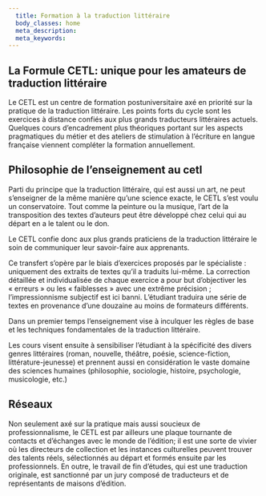 ```yaml
---
  title: Formation à la traduction littéraire
  body_classes: home
  meta_description:
  meta_keywords:
---
```


## La Formule CETL: unique pour les amateurs de traduction littéraire

Le CETL est un centre de formation postuniversitaire axé en priorité sur la pratique de la traduction littéraire. Les points forts du cycle sont les exercices à distance confiés aux plus grands traducteurs littéraires actuels. Quelques cours d’encadrement plus théoriques portant sur les aspects pragmatiques du métier et des ateliers de stimulation à l’écriture en langue française viennent compléter la formation annuellement.

## Philosophie de l’enseignement au cetl

Parti du principe que la traduction littéraire, qui est aussi un art, ne peut s’enseigner de la même manière qu’une science exacte, le CETL s’est voulu un conservatoire. Tout comme la peinture ou la musique, l’art de la transposition des textes d’auteurs peut être développé chez celui qui au départ en a le talent ou le don.

Le CETL confie donc aux plus grands praticiens de la traduction littéraire le soin de communiquer leur savoir-faire aux apprenants.

Ce transfert s’opère par le biais d’exercices proposés par le spécialiste : uniquement des extraits de textes qu’il a traduits lui-même. La correction détaillée et individualisée de chaque exercice a pour but d’objectiver les « erreurs » ou les « faiblesses » avec une extrême précision ; l’impressionnisme subjectif est ici banni. L’étudiant traduira une série de textes en provenance d’une douzaine au moins de formateurs différents.

Dans un premier temps l’enseignement vise à inculquer les règles de base et les techniques fondamentales de la traduction littéraire.

Les cours visent ensuite à sensibiliser l’étudiant à la spécificité des divers genres littéraires (roman, nouvelle, théâtre, poésie, science-fiction, littérature-jeunesse) et prennent aussi en considération le vaste domaine des sciences humaines (philosophie, sociologie, histoire, psychologie, musicologie, etc.)

## Réseaux

Non seulement axé sur la pratique mais aussi soucieux de professionnalisme, le CETL est par ailleurs une plaque tournante de contacts et d’échanges avec le monde de l’édition; il est une sorte de vivier où les directeurs de collection et les instances culturelles peuvent trouver des talents réels, sélectionnés au départ et formés ensuite par les professionnels. En outre, le travail de fin d’études, qui est une traduction originale, est sanctionné par un jury composé de traducteurs et de représentants de maisons d’édition.
